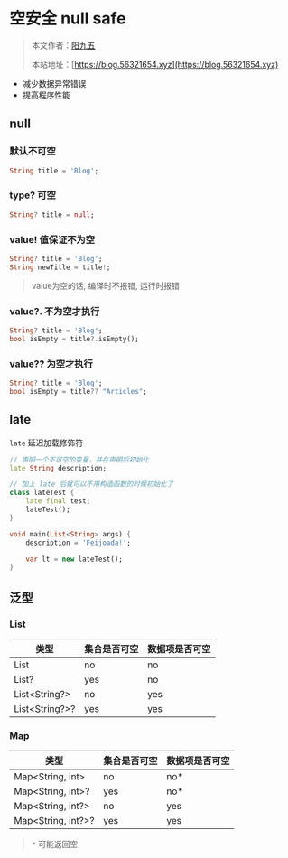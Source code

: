 # 空安全 null safe

> 本文作者：[阳九五](https://github.com/CN-YoungYang)
>
> 本站地址：[https://blog.56321654.xyz](https://blog.56321654.xyz)

- 减少数据异常错误
- 提高程序性能

## null
### 默认不可空
```dart
String title = 'Blog';
```

### type? 可空
```dart
String? title = null;
```

### value! 值保证不为空
```dart
String? title = 'Blog';
String newTitle = title!;
```
> value为空的话, 编译时不报错, 运行时报错

### value?. 不为空才执行
```dart
String? title = 'Blog';
bool isEmpty = title?.isEmpty();
```

### value?? 为空才执行
```dart
String? title = 'Blog';
bool isEmpty = title?? "Articles";
```

## late
`late` 延迟加载修饰符
```dart
// 声明一个不可空的变量，并在声明后初始化
late String description;

// 加上 late 后就可以不用构造函数的时候初始化了
class lateTest {
    late final test;
    lateTest();
}

void main(List<String> args) {
    description = 'Feijoada!';

    var lt = new lateTest();
}
```

## 泛型
### List
| 类型 | 集合是否可空 | 数据项是否可空 |
| ---- | ---- | ---- |
| List<String> | no | no |
| List<String>? | yes | no |
| List<String?> | no | yes |
| List<String?>? | yes | yes |

### Map
| 类型 | 集合是否可空 | 数据项是否可空 |
| ---- | ---- | ---- |
| Map<String, int> | no | no* |
| Map<String, int>? | yes | no* |
| Map<String, int?> | no | yes |
| Map<String, int?>? | yes | yes |
> `*` 可能返回空